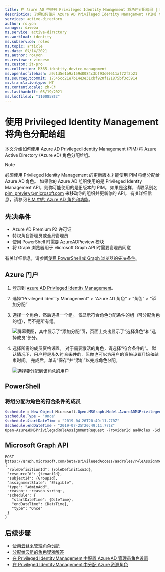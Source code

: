 ```yaml
---
title: 在 Azure AD 中使用 Privileged Identity Management 将角色分配给组 | Microsoft Docs
description: 了解如何使用 Azure AD Privileged Identity Management (PIM) 将 Azure Active Directory (Azure AD) 角色分配给组。
services: active-directory
author: rolyon
manager: daveba
ms.service: active-directory
ms.workload: identity
ms.subservice: roles
ms.topic: article
ms.date: 05/14/2021
ms.author: rolyon
ms.reviewer: vincesm
ms.custom: it-pro
ms.collection: M365-identity-device-management
ms.openlocfilehash: a9d1d5e1b9a159d8084c3bf93d00611af72f2b21
ms.sourcegitcommit: 17345cc21e7b14e3e31cbf920f191875bf3c5914
ms.translationtype: HT
ms.contentlocale: zh-CN
ms.lasthandoff: 05/19/2021
ms.locfileid: "110085862"
---
```

# <a name="assign-a-role-to-a-group-using-privileged-identity-management"></a>使用 Privileged Identity Management 将角色分配给组

本文介绍如何使用 Azure AD Privileged Identity Management (PIM) 将 Azure Active Directory (Azure AD) 角色分配给组。

> [!NOTE]
> 必须使用 Privileged Identity Management 的更新版本才能使用 PIM 将组分配给 Azure AD 角色。 如果你的 Azure AD 组织使用的是 Privileged Identity Management API，则你可能使用的是旧版本的 PIM。 如果是这样，请联系别名 pim_preview@microsoft.com 来移动你的组织并更新你的 API。 有关详细信息，请参阅 [PIM 中的 Azure AD 角色和功能](../privileged-identity-management/azure-ad-roles-features.md)。

## <a name="prerequisites"></a>先决条件

- Azure AD Premium P2 许可证
- 特权角色管理员或全局管理员
- 使用 PowerShell 时需要 AzureADPreview 模块
- 将 Graph 浏览器用于 Microsoft Graph API 时需要管理员同意

有关详细信息，请参阅[使用 PowerShell 或 Graph 浏览器的先决条件](prerequisites.md)。

## <a name="azure-portal"></a>Azure 门户

1. 登录到 [Azure AD Privileged Identity Management](https://ms.portal.azure.com/?Microsoft_AAD_IAM_GroupRoles=true&Microsoft_AAD_IAM_userRolesV2=true&Microsoft_AAD_IAM_enablePimIntegration=true#blade/Microsoft_Azure_PIMCommon/CommonMenuBlade/quickStart)。

1. 选择“Privileged Identity Management” > “Azure AD 角色” > “角色” > “添加分配”   

1. 选择一个角色，然后选择一个组。 仅显示符合角色分配条件的组（可分配角色的组），而不是所有组。

    ![屏幕截图，其中显示了“添加分配”页，页面上突出显示了“选择角色”和“选择成员”部分。](./media/groups-pim-eligible/select-member.png)

1. 选择所需的成员资格设置。 对于需要激活的角色，请选择“符合条件的”。 默认情况下，用户将是永久符合条件的，但你也可以为用户的资格设置开始和结束时间。 完成后，单击“保存”并“添加”以完成角色分配。

    ![选择要分配到该角色的用户](./media/groups-pim-eligible/set-assignment-settings.png)

## <a name="powershell"></a>PowerShell

### <a name="assign-a-group-as-an-eligible-member-of-a-role"></a>将组分配为角色的符合条件的成员

```powershell
$schedule = New-Object Microsoft.Open.MSGraph.Model.AzureADMSPrivilegedSchedule
$schedule.Type = "Once"
$schedule.StartDateTime = "2019-04-26T20:49:11.770Z"
$schedule.endDateTime = "2019-07-25T20:49:11.770Z"
Open-AzureADMSPrivilegedRoleAssignmentRequest -ProviderId aadRoles -Schedule $schedule -ResourceId "[YOUR TENANT ID]" -RoleDefinitionId "9f8c1837-f885-4dfd-9a75-990f9222b21d" -SubjectId "[YOUR GROUP ID]" -AssignmentState "Eligible" -Type "AdminAdd"
```

## <a name="microsoft-graph-api"></a>Microsoft Graph API

```http
POST
https://graph.microsoft.com/beta/privilegedAccess/aadroles/roleAssignmentRequests
{
 "roleDefinitionId": {roleDefinitionId},
 "resourceId": {tenantId},
 "subjectId": {GroupId},
 "assignmentState": "Eligible",
 "type": "AdminAdd",
 "reason": "reason string",
 "schedule": {
   "startDateTime": {DateTime},
   "endDateTime": {DateTime},
   "type": "Once"
 }
}
```

## <a name="next-steps"></a>后续步骤

- [使用云组来管理角色分配](groups-concept.md)
- [分配给云组的角色疑难解答](groups-faq-troubleshooting.md)
- [在 Privileged Identity Management 中配置 Azure AD 管理员角色设置](../privileged-identity-management/pim-how-to-change-default-settings.md)
- [在 Privileged Identity Management 中分配 Azure 资源角色](../privileged-identity-management/pim-resource-roles-assign-roles.md)
